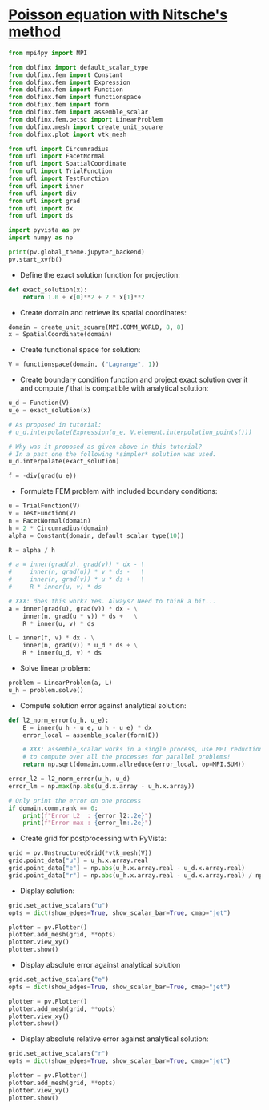 # [Poisson equation with Nitsche's method](https://jsdokken.com/dolfinx-tutorial/chapter1/nitsche.html)

```python
from mpi4py import MPI

from dolfinx import default_scalar_type
from dolfinx.fem import Constant
from dolfinx.fem import Expression
from dolfinx.fem import Function
from dolfinx.fem import functionspace
from dolfinx.fem import form
from dolfinx.fem import assemble_scalar
from dolfinx.fem.petsc import LinearProblem
from dolfinx.mesh import create_unit_square
from dolfinx.plot import vtk_mesh

from ufl import Circumradius
from ufl import FacetNormal
from ufl import SpatialCoordinate
from ufl import TrialFunction
from ufl import TestFunction
from ufl import inner
from ufl import div
from ufl import grad
from ufl import dx
from ufl import ds

import pyvista as pv
import numpy as np
```

```python
print(pv.global_theme.jupyter_backend)
pv.start_xvfb()
```

- Define the exact solution function for projection:

```python
def exact_solution(x):
    return 1.0 + x[0]**2 + 2 * x[1]**2
```

- Create domain and retrieve its spatial coordinates:

```python
domain = create_unit_square(MPI.COMM_WORLD, 8, 8)
x = SpatialCoordinate(domain)
```

- Create functional space for solution:

```python
V = functionspace(domain, ("Lagrange", 1))
```

- Create boundary condition function and project exact solution over it and compute $f$ that is compatible with analytical solution:

```python
u_d = Function(V)
u_e = exact_solution(x)

# As proposed in tutorial:
# u_d.interpolate(Expression(u_e, V.element.interpolation_points()))

# Why was it proposed as given above in this tutorial?
# In a past one the following *simpler* solution was used.
u_d.interpolate(exact_solution)

f = -div(grad(u_e))
```

- Formulate FEM problem with included boundary conditions:

```python
u = TrialFunction(V)
v = TestFunction(V)
n = FacetNormal(domain)
h = 2 * Circumradius(domain)
alpha = Constant(domain, default_scalar_type(10))

R = alpha / h

# a = inner(grad(u), grad(v)) * dx - \
#     inner(n, grad(u)) * v * ds -   \
#     inner(n, grad(v)) * u * ds +   \
#     R * inner(u, v) * ds

# XXX: does this work? Yes. Always? Need to think a bit...
a = inner(grad(u), grad(v)) * dx - \
    inner(n, grad(u * v)) * ds +   \
    R * inner(u, v) * ds

L = inner(f, v) * dx - \
    inner(n, grad(v)) * u_d * ds + \
    R * inner(u_d, v) * ds
```

- Solve linear problem:

```python
problem = LinearProblem(a, L)
u_h = problem.solve()
```

- Compute solution error against analytical solution:

```python
def l2_norm_error(u_h, u_e):
    E = inner(u_h - u_e, u_h - u_e) * dx
    error_local = assemble_scalar(form(E))

    # XXX: assemble_scalar works in a single process, use MPI reduction
    # to compute over all the processes for parallel problems!
    return np.sqrt(domain.comm.allreduce(error_local, op=MPI.SUM))
```

```python
error_l2 = l2_norm_error(u_h, u_d)
error_lm = np.max(np.abs(u_d.x.array - u_h.x.array))

# Only print the error on one process
if domain.comm.rank == 0:
    print(f"Error L2  : {error_l2:.2e}")
    print(f"Error max : {error_lm:.2e}")
```

- Create grid for postprocessing with PyVista:

```python
grid = pv.UnstructuredGrid(*vtk_mesh(V))
grid.point_data["u"] = u_h.x.array.real
grid.point_data["e"] = np.abs(u_h.x.array.real - u_d.x.array.real)
grid.point_data["r"] = np.abs(u_h.x.array.real - u_d.x.array.real) / np.abs(u_d.x.array.real)
```

- Display solution:

```python
grid.set_active_scalars("u")
opts = dict(show_edges=True, show_scalar_bar=True, cmap="jet")

plotter = pv.Plotter()
plotter.add_mesh(grid, **opts)
plotter.view_xy()
plotter.show()
```

- Display absolute error against analytical solution

```python
grid.set_active_scalars("e")
opts = dict(show_edges=True, show_scalar_bar=True, cmap="jet")

plotter = pv.Plotter()
plotter.add_mesh(grid, **opts)
plotter.view_xy()
plotter.show()
```

- Display absolute relative error against analytical solution:

```python
grid.set_active_scalars("r")
opts = dict(show_edges=True, show_scalar_bar=True, cmap="jet")

plotter = pv.Plotter()
plotter.add_mesh(grid, **opts)
plotter.view_xy()
plotter.show()
```
